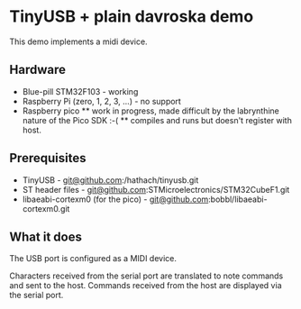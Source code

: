 # TinyUSB + plain davroska demo

This demo implements a midi device.

## Hardware

* Blue-pill STM32F103 - working
* Raspberry Pi (zero, 1, 2, 3, ...) - no support
* Raspberry pico
** work in progress, made difficult by the labrynthine nature of the Pico SDK :-(
** compiles and runs but doesn't register with host.

## Prerequisites

* TinyUSB - git@github.com:/hathach/tinyusb.git
* ST header files - git@github.com:STMicroelectronics/STM32CubeF1.git
* libaeabi-cortexm0 (for the pico) - git@github.com:bobbl/libaeabi-cortexm0.git

## What it does

The USB port is configured as a MIDI device.

Characters received from the serial port are translated to note commands and sent to the host.
Commands received from the host are displayed via the serial port.
